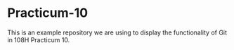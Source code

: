 # Practicum-10
This is an example repository we are using to display the functionality of Git in 108H Practicum 10.
[]()